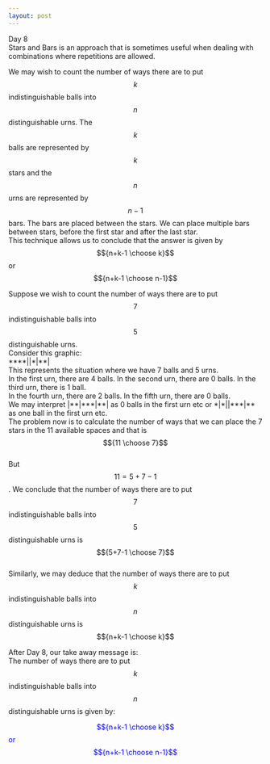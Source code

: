 ```yaml
---  
layout: post  
---  
```

Day 8   
Stars and Bars is an approach that is sometimes useful when dealing with combinations where repetitions are allowed.  

We may wish to count the number of ways there are to put $$k$$ indistinguishable balls into $$n$$ distinguishable urns. The $$k$$ balls are represented by $$k$$ stars and the $$n$$ urns are represented by $$n-1$$ bars. The bars are placed between the stars. We can place multiple bars between stars, before the first star and after the last star.  
This technique allows us to conclude that the answer is given by $${n+k-1 \choose k}$$ or $${n+k-1 \choose n-1}$$       
  
Suppose we wish to count the number of ways there are to put $$7$$ indistinguishable balls into $$5$$ distinguishable urns.  
Consider this graphic:  
\*\*\*\*\|\|\*\|\*\*\|  
This represents the situation where we have 7 balls and 5 urns.  
In the first urn, there are 4 balls. In the second urn, there are 0 balls. In the third urn, there is 1 ball.      
In the fourth urn, there are 2 balls. In the fifth urn, there are 0 balls.      
We may interpret \|\*\*\|\*\*\*\|\*\*\| as 0 balls in the first urn  etc  or \*\|\*\|\|\*\*\*\|\*\* as one ball in the first urn etc.    
The problem now is to calculate the number of ways that we can place the 7 stars in the 11 available spaces and that is $${11 \choose 7}$$  
But $$11=5+7-1$$.
We conclude that the number of ways there are to put $$7$$ indistinguishable balls into $$5$$ distinguishable urns is $${5+7-1 \choose 7}$$  
Similarly, we may deduce that the number of ways there are to put $$k$$ indistinguishable balls into $$n$$ distinguishable urns is $${n+k-1 \choose k}$$  

After Day 8, our take away message is:  
The number of ways there are to put $$k$$ indistinguishable balls into $$n$$ distinguishable urns is given by:  

  
<span style="color:blue">$${n+k-1 \choose k}$$ or $${n+k-1 \choose n-1}$$</span>       
